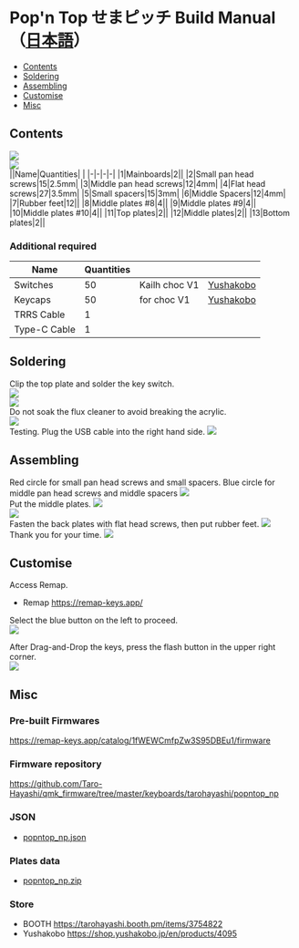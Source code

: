 # Pop'n Top せまピッチ Build Manual（[日本語](https://github.com/Taro-Hayashi/Pop-n-top-NarrowPitch/blob/main/README.md)）
- [Contents](#Contents)
- [Soldering](#Soldering)
- [Assembling](#Assembling)
- [Customise](#Customise)
- [Misc](#Misc)

## Contents
![](img/IMG_6826.jpg)  
![](img/IMG_6830.jpg)  
||Name|Quantities| |
|-|-|-|-|
|1|Mainboards|2||
|2|Small pan head screws|15|2.5mm|
|3|Middle pan head screws|12|4mm|
|4|Flat head screws|27|3.5mm|
|5|Small spacers|15|3mm|
|6|Middle Spacers|12|4mm|
|7|Rubber feet|12||
|8|Middle plates #8|4||
|9|Middle plates #9|4||
|10|Middle plates #10|4||
|11|Top plates|2||
|12|Middle plates|2||
|13|Bottom plates|2||

### Additional required
|Name|Quantities|||
|-|-|-|-|
|Switches|50|Kailh choc V1|[Yushakobo](https://shop.yushakobo.jp/en/products/pg1350)|
|Keycaps|50|for choc V1|[Yushakobo](https://shop.yushakobo.jp/en/collections/keycaps/For-Choc-v1)|
|TRRS Cable|1|||
|Type-C Cable|1|||

## Soldering
Clip the top plate and solder the key switch.  
![](img/IMG_6367.jpg)  
![](img/IMG_6964.jpg)  
Do not soak the flux cleaner to avoid breaking the acrylic.  
![](img/IMG_6556.jpg)  
Testing. Plug the USB cable into the right hand side.
![](img/IMG_6399.jpg)  

## Assembling
Red circle for small pan head screws and small spacers. Blue circle for middle pan head screws and middle spacers
![](img/IMG_6560.jpg)  
Put the middle plates.
![](img/IMG_6567.jpg)  
![](img/IMG_6835.jpg)  
Fasten the back plates with flat head screws, then put rubber feet.
![](img/IMG_6713.jpg)  
Thank you for your time.
![](img/IMG_6576.jpg)  

## Customise
Access Remap.  
- Remap https://remap-keys.app/

Select the blue button on the left to proceed.  
![](img/remap1.png)  

After Drag-and-Drop the keys, press the flash button in the upper right corner.  
![](img/remap2.png)  


## Misc
### Pre-built Firmwares
https://remap-keys.app/catalog/1fWEWCmfpZw3S95DBEu1/firmware

### Firmware repository
https://github.com/Taro-Hayashi/qmk_firmware/tree/master/keyboards/tarohayashi/popntop_np

### JSON
- [popntop_np.json](https://github.com/Taro-Hayashi/Pop-n-top-NarrowPitch/releases/latest/download/popntop_np.json)

### Plates data
- [popntop_np.zip](https://github.com/Taro-Hayashi/Pop-n-top-NarrowPitch/releases/latest/download/popntop_np.zip)

### Store
- BOOTH https://tarohayashi.booth.pm/items/3754822
- Yushakobo https://shop.yushakobo.jp/en/products/4095

